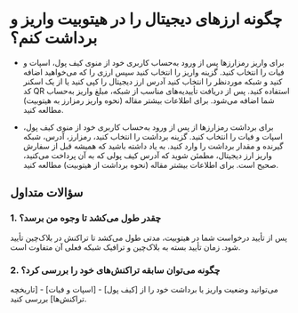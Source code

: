 # چگونه ارزهای دیجیتال را در هیتوبیت واریز و برداشت کنم؟

-	برای واریز رمزارزها پس از ورود به‌حساب کاربری خود از منوی کیف پول، اسپات و فیات را انتخاب کنید. گزینه واریز را انتخاب کنید سپس ارزی را که می‌خواهید اضافه کنید و شبکه موردنظر را انتخاب کنید آدرس ارز دیجیتال را کپی کنید یا از یک اسکنر کد QR استفاده کنید. پس از دریافت تأییدیه‌های مناسب از شبکه، مبلغ واریز به‌حساب شما اضافه می‌شود. برای اطلاعات بیشتر مقاله (نحوه واریز رمزارز به هیتوبیت) مطالعه کنید.

-	برای برداشت رمزارزها از پس از ورود به‌حساب کاربری خود از منوی کیف پول، اسپات و فیات را انتخاب کنید. گزینه برداشت را انتخاب کنید، رمزارز، آدرس، شبکه گیرنده و مقدار برداشت را وارد کنید. به یاد داشته باشید که همیشه قبل از سفارش واریز ارز دیجیتال، مطمئن شوید که آدرس کیف پولی که به آن پرداخت می‌کنید، صحیح است. برای اطلاعات بیشتر مقاله (نحوه برداشت از هیتوبیت) مطالعه کنید.


## سؤالات متداول

### 1.	چقدر طول می‌کشد تا وجوه من برسد؟

پس از تأیید درخواست شما در هیتوبیت، مدتی طول می‌کشد تا تراکنش در بلاک‌چین تأیید شود. زمان تأیید بسته به بلاک‌چین و ترافیک شبکه فعلی آن متفاوت است.

### 2.	چگونه می‌توان سابقه تراکنش‌های خود را بررسی کرد؟

می‌توانید وضعیت واریز یا برداشت خود را از [کیف پول] - [اسپات و فیات] - [تاریخچه تراکنش‌ها] بررسی کنید.


